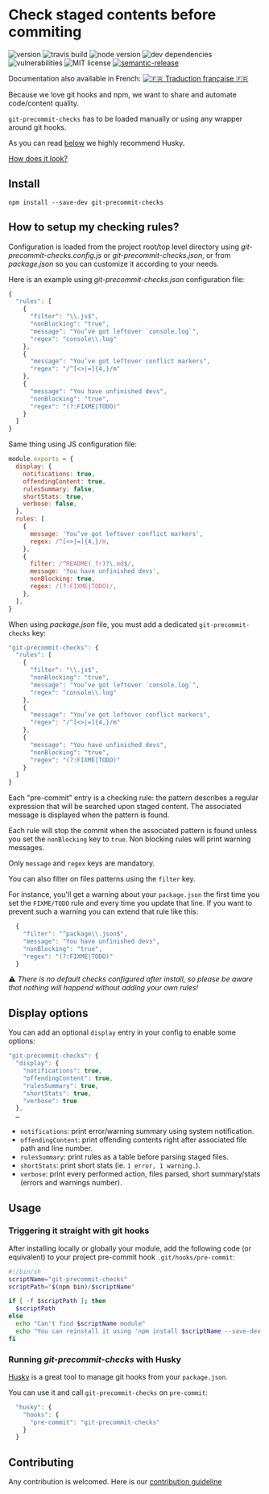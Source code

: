 # Check staged contents before commiting

![version](https://img.shields.io/github/release/mbrehin/git-precommit-checks.svg)
![travis build](https://img.shields.io/travis/com/mbrehin/git-precommit-checks.svg)
![node version](https://img.shields.io/node/v/git-precommit-checks.svg)
![dev dependencies](https://img.shields.io/david/dev/mbrehin/git-precommit-checks.svg)
![vulnerabilities](https://img.shields.io/snyk/vulnerabilities/npm/git-precommit-checks.svg)
![MIT license](https://img.shields.io/github/license/mbrehin/git-precommit-checks.svg)
[![semantic-release](https://img.shields.io/badge/%20%20%F0%9F%93%A6%F0%9F%9A%80-semantic--release-e10079.svg)](https://github.com/semantic-release/semantic-release)

Documentation also available in French: [![🇫🇷 Traduction française 🇫🇷](https://img.shields.io/badge/FR-Traduction%20fran%C3%A7aise-blue.svg)](https://github.com/mbrehin/git-precommit-checks/blob/master/README_fr.md)

Because we love git hooks and npm, we want to share and automate code/content quality.

`git-precommit-checks` has to be loaded manually or using any wrapper around git hooks.

As you can read [below](#running-git-precommit-checks-with-husky) we highly recommend Husky.

[How does it look?](https://asciinema.org/a/224134)

## Install

`npm install --save-dev git-precommit-checks`

## How to setup my checking rules?

Configuration is loaded from the project root/top level directory using _git-precommit-checks.config.js_ or _git-precommit-checks.json_, or from _package.json_ so you can customize it according to your needs.

Here is an example using _git-precommit-checks.json_ configuration file:

```js
{
  "rules": [
    {
      "filter": "\\.js$",
      "nonBlocking": "true",
      "message": "You’ve got leftover `console.log`",
      "regex": "console\\.log"
    },
    {
      "message": "You’ve got leftover conflict markers",
      "regex": "/^[<>|=]{4,}/m"
    },
    {
      "message": "You have unfinished devs",
      "nonBlocking": "true",
      "regex": "(?:FIXME|TODO)"
    }
  ]
}
```

Same thing using JS configuration file:

```js
module.exports = {
  display: {
    notifications: true,
    offendingContent: true,
    rulesSummary: false,
    shortStats: true,
    verbose: false,
  },
  rules: [
    {
      message: 'You’ve got leftover conflict markers',
      regex: /^[<>|=]{4,}/m,
    },
    {
      filter: /^README(_fr)?\.md$/,
      message: 'You have unfinished devs',
      nonBlocking: true,
      regex: /(?:FIXME|TODO)/,
    },
  ],
}
```

When using _package.json_ file, you must add a dedicated `git-precommit-checks` key:

```js
"git-precommit-checks": {
  "rules": [
    {
      "filter": "\\.js$",
      "nonBlocking": "true",
      "message": "You’ve got leftover `console.log`",
      "regex": "console\\.log"
    },
    {
      "message": "You’ve got leftover conflict markers",
      "regex": "/^[<>|=]{4,}/m"
    },
    {
      "message": "You have unfinished devs",
      "nonBlocking": "true",
      "regex": "(?:FIXME|TODO)"
    }
  ]
}
```

Each "pre-commit" entry is a checking rule: the pattern describes a regular expression that will be searched upon staged content. The associated message is displayed when the pattern is found.

Each rule will stop the commit when the associated pattern is found unless you set the `nonBlocking` key to `true`. Non blocking rules will print warning messages.

Only `message` and `regex` keys are mandatory.

You can also filter on files patterns using the `filter` key.

For instance, you'll get a warning about your `package.json` the first time you set the `FIXME/TODO` rule and every time you update that line. If you want to prevent such a warning you can extend that rule like this:

```js
  {
    "filter": "^package\\.json$",
    "message": "You have unfinished devs",
    "nonBlocking": "true",
    "regex": "(?:FIXME|TODO)"
  }
```

⚠️ _There is no default checks configured after install, so please be aware that nothing will happend without adding your own rules!_

## Display options

You can add an optional `display` entry in your config to enable some options:

```js
"git-precommit-checks": {
  "display": {
    "notifications": true,
    "offendingContent": true,
    "rulesSummary": true,
    "shortStats": true,
    "verbose": true
  },
  …
```

- `notifications`: print error/warning summary using system notification.
- `offendingContent`: print offending contents right after associated file path and line number.
- `rulesSummary`: print rules as a table before parsing staged files.
- `shortStats`: print short stats (ie. `1 error, 1 warning.`).
- `verbose`: print every performed action, files parsed, short summary/stats (errors and warnings number).

## Usage

### Triggering it straight with git hooks

After installing locally or globally your module, add the following code (or equivalent) to your project pre-commit hook `.git/hooks/pre-commit`:

```bash
#!/bin/sh
scriptName="git-precommit-checks"
scriptPath="$(npm bin)/$scriptName"

if [ -f $scriptPath ]; then
  $scriptPath
else
  echo "Can't find $scriptName module"
  echo "You can reinstall it using 'npm install $scriptName --save-dev' or delete this hook"
fi
```

### Running _git-precommit-checks_ with Husky

[Husky](https://github.com/typicode/husky) is a great tool to manage git hooks from your `package.json`.

You can use it and call `git-precommit-checks` on `pre-commit`:

```js
  "husky": {
    "hooks": {
      "pre-commit": "git-precommit-checks"
    }
  }
```

## Contributing

Any contribution is welcomed. Here is our [contribution guideline](CONTRIBUTING.md)
